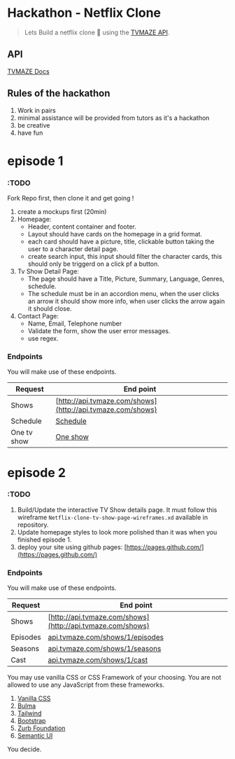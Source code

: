 # Hackathon - Netflix Clone

> Lets Build a netflix clone 🚀 using the [TVMAZE API](http://www.tvmaze.com/api).

## API

[TVMAZE Docs](http://www.tvmaze.com/api)

## Rules of the hackathon

1. Work in pairs
2. minimal assistance will be provided from tutors as it's a hackathon
3. be creative
4. have fun

# episode 1

### :TODO

Fork Repo first, then clone it and get going !

1. create a mockups first (20min) 
2. Homepage:
    - Header, content container and footer.
    - Layout should have cards on the homepage in a grid format.
    - each card should have a picture, title, clickable button taking the user to a character detail page.
    - create search input, this input should filter the character cards, this should only be triggerd on a click pf a button.
3. Tv Show Detail Page:
    - The page should have a Title, Picture, Summary, Language, Genres, schedule.
    - The schedule must be in an accordion menu, when the user clicks an arrow it should show more info, when user clicks the arrow again it should close. 
4. Contact Page:
    - Name, Email, Telephone number
    - Validate the form, show the user error messages.
    - use regex.
    
### Endpoints

You will make use of these endpoints.

Request | End point | 
---------|----------|
Shows | [http://api.tvmaze.com/shows](http://api.tvmaze.com/shows) |
 Schedule | [Schedule](http://api.tvmaze.com/schedule) |
 One tv show | [One show](http://api.tvmaze.com/shows/1) |

# episode 2

### :TODO

1. Build/Update the interactive TV Show details page. It must follow this wireframe `Netflix-clone-tv-show-page-wireframes.xd` available in repository.
2. Update homepage styles to look more polished than it was when you finished episode 1.
3. deploy your site using github pages: [https://pages.github.com/](https://pages.github.com/)

### Endpoints

You will make use of these endpoints.

Request | End point | 
---------|----------|
Shows | [http://api.tvmaze.com/shows](http://api.tvmaze.com/shows) |
 Episodes | [api.tvmaze.com/shows/1/episodes](http://api.tvmaze.com/shows/1/episodes) |
Seasons | [api.tvmaze.com/shows/1/seasons](http://api.tvmaze.com/shows/1/seasons) |
 Cast | [api.tvmaze.com/shows/1/cast](http://api.tvmaze.com/shows/1/cast) |

You may use vanilla CSS or CSS Framework of your choosing. You are not allowed to use any JavaScript from these frameworks.

1. [Vanilla CSS](https://www.w3.org/Style/CSS/specs.en.html)
2. [Bulma](https://bulma.io/)
3. [Tailwind](https://tailwindcss.com/)
4. [Bootstrap](https://getbootstrap.com/)
5. [Zurb Foundation](https://get.foundation/)
6. [Semantic UI](https://semantic-ui.com/)

You decide.
